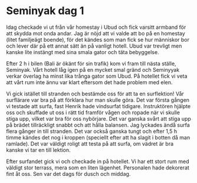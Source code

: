 # Seminyak dag 1

Idag checkade vi ut från vår homestay i Ubud och fick varsitt armband för att skydda mot onda andar. Jag är nöjd att vi valde att bo på en homestay (litet familjeägt boende), för det kändes som man fick se hur människor bor och lever där på ett annat sätt än på vanligt hotell. Ubud var trevligt men kanske lite instängt med sina smala gator och täta bebyggelse.

Efter 2 h i bilen (Bali är ökänt för sin trafik) kom vi fram till nästa ställe, Seminyak. Vårt hotell låg igen på en mycket smal gränd och Seminyyak verkar överlag ha minst lika trånga gator som Ubud. På hotellet fick vi veta att vårt rum inte ännu var klart eftersom det hade problem med elen. 

Vi gick istället till stranden och bestämde oss för att ta en surflektion! Vår surflärare var bra på att förklara hur man skulle göra. Det var första gången vi testade att surfa, fast Henrik hade vindsurfat tidigare. Instruktören hjälpte oss och skuffade ut oss i rätt tid framför vågen och ropade när vi skulle stiga upp, vilket var bra för oss nybörjare. Det var ganska svårt att stiga upp på brädet tillräckligt snabbt och att hålla balansen. Jag lyckades ändå surfa flera gånger in till stranden. Det var också ganska tungt och efter 1,5 h timme kändes det nog i kroppen (speciellt efter att ha slagit i botten då man ramlade). Det var väldigt roligt att testa på att surfa, om vädret är bra kanske vi tar en till lektion.

Efter surfandet gick vi och checkade in på hotellet. Vi har ett stort rum med väldigt stor terrass, mera som en liten lägenhet. Personalen hade dekorerat fint åt oss. Sen var det dags för dusch och middag. 
